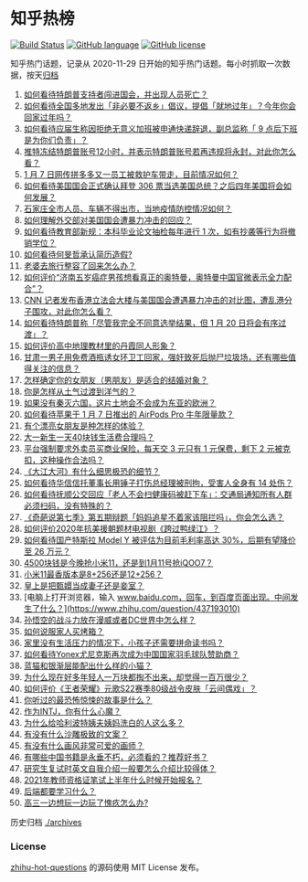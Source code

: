 # 知乎热榜
[![Build Status](https://github.com/ToWeLong/zhihu-hot-questions/workflows/CI/badge.svg)](https://github.com/ToWeLong/zhihu-hot-questions/actions)
[![GitHub language](https://img.shields.io/badge/language-golang-orange.svg)](https://golang.org/)
[![GitHub license](https://img.shields.io/github/license/ToWeLong/zhihu-hot-questions)](https://github.com/ToWeLong/zhihu-hot-questions/blob/main/LICENSE)

知乎热门话题，记录从 2020-11-29 日开始的知乎热门话题。每小时抓取一次数据，按天[归档](./archives)

<!-- BEGIN -->

1. [如何看待特朗普支持者闯进国会，并出现人员死亡？](https://www.zhihu.com/question/438235275)
1. [如何看待全国多地发出「非必要不返乡」倡议，提倡「就地过年」？今年你会回家过年吗？](https://www.zhihu.com/question/437957211)
1. [如何看待应届生称因拒绝无意义加班被申通快递辞退，副总监称「 9 点后下班是为你们负责」？](https://www.zhihu.com/question/438245792)
1. [推特冻结特朗普账号12小时，并表示特朗普账号若再违规将永封，对此你怎么看？](https://www.zhihu.com/question/438241069)
1. [1 月 7 日网传拼多多又一员工被救护车带走，目前情况如何？](https://www.zhihu.com/question/438304813)
1. [如何看待美国国会正式确认拜登 306 票当选美国总统？之后四年美国将会如何发展？](https://www.zhihu.com/question/438308570)
1. [石家庄全市人员、车辆不得出市，当地疫情防控情况如何？](https://www.zhihu.com/question/438325810)
1. [如何理解外交部对美国国会遭暴力冲击的回应？](https://www.zhihu.com/question/438302206)
1. [如何看待教育部新规：本科毕业论文抽检每年进行 1 次，如有抄袭等行为将撤销学位？](https://www.zhihu.com/question/438272717)
1. [如何看待何旻哲承认简历造假?](https://www.zhihu.com/question/438195956)
1. [老婆去旅行整容了回来怎么办？](https://www.zhihu.com/question/435659290)
1. [如何评价“济南五岁癌症男孩想看真正的奥特曼，奥特曼中国官微表示全力配合”？](https://www.zhihu.com/question/438060704)
1. [CNN 记者发布香港立法会大楼与美国国会遭遇暴力冲击的对比图，遭乱港分子围攻，对此你怎么看？](https://www.zhihu.com/question/438323998)
1. [如何看待特朗普称「尽管我完全不同意选举结果，但 1 月 20 日将会有序过渡」？](https://www.zhihu.com/question/438312489)
1. [如何评价高中地理教材里的丹霞同人形象？](https://www.zhihu.com/question/434559342)
1. [甘肃一男子用免费酒瓶诱女环卫工回家，强奸致死后抛尸垃圾场，还有哪些值得关注的信息？](https://www.zhihu.com/question/438249164)
1. [怎样确定你的女朋友（男朋友）是适合的结婚对象？](https://www.zhihu.com/question/21778422)
1. [你是怎样从土气过渡到洋气的？](https://www.zhihu.com/question/267705489)
1. [如果没有秦灭六国，这片土地会不会成为东亚的欧洲？](https://www.zhihu.com/question/437059587)
1. [如何看待苹果于 1 月 7 日推出的 AirPods Pro 牛年限量款？](https://www.zhihu.com/question/438241388)
1. [有个漂亮女朋友是种怎样的体验？](https://www.zhihu.com/question/28997505)
1. [大一新生一天40块钱生活费合理吗？](https://www.zhihu.com/question/434597872)
1. [平台强制要求外卖员买商业保险，每天交 3 元只有 1 元保费，剩下 2 元被克扣，这种操作合法吗？](https://www.zhihu.com/question/438288249)
1. [《大江大河》有什么细思极恐的细节？](https://www.zhihu.com/question/306141512)
1. [如何看待华信信托董事长用锤子打伤总经理被刑拘，受害人全身有 14 处伤？](https://www.zhihu.com/question/438348946)
1. [如何看待抚顺公交回应「老人不会扫健康码被赶下车」：交通局通知所有人群必须扫码，没有特殊的？](https://www.zhihu.com/question/438301199)
1. [《奇葩说第七季》第五期辩题「妈妈追星不着家该阻拦吗」，你会怎么选？](https://www.zhihu.com/question/438338849)
1. [如何评价2020年抗美援朝题材电视剧《跨过鸭绿江》？](https://www.zhihu.com/question/436744258)
1. [如何看待国产特斯拉 Model Y 被评估为目前毛利率高达 30%，后期有望降价至 26 万元？](https://www.zhihu.com/question/438261102)
1. [4500块钱是今晚抢小米11，还是到1月11号抢iQOO7？](https://www.zhihu.com/question/437330071)
1. [小米11最香版本是8+256还是12+256？](https://www.zhihu.com/question/436922063)
1. [皇上是把甄嬛当成妻子还是妾室？](https://www.zhihu.com/question/437770286)
1. [电脑上打开浏览器，输入 www.baidu.com，回车，到百度页面出现。中间发生了什么？](https://www.zhihu.com/question/437193010)
1. [孙悟空的战斗力放在漫威或者DC世界中怎么样？](https://www.zhihu.com/question/277161457)
1. [如何说服家人买烤箱？](https://www.zhihu.com/question/29666862)
1. [家里没有生活压力的情况下，小孩子还需要拼命读书吗？](https://www.zhihu.com/question/437456574)
1. [如何看待Yonex尤尼克斯再次成为中国国家羽毛球队赞助商？](https://www.zhihu.com/question/438110598)
1. [蓝猫和银渐层能配出什么样的小猫？](https://www.zhihu.com/question/300875848)
1. [为什么现在好多年轻人一万块都掏不出来，却觉得一百万很少？](https://www.zhihu.com/question/433621605)
1. [如何评价《王者荣耀》元歌S22赛季80级战令皮肤「云间偶戏」？](https://www.zhihu.com/question/438205184)
1. [你听过的最恐怖惊悚的故事是什么？](https://www.zhihu.com/question/431630171)
1. [作为INTJ，你有什么心魔？](https://www.zhihu.com/question/437768284)
1. [为什么给哈利波特姨夫姨妈洗白的人这么多？](https://www.zhihu.com/question/390424837)
1. [有没有什么沙雕极致的文案？](https://www.zhihu.com/question/436044445)
1. [有没有什么画风非常可爱的画师？](https://www.zhihu.com/question/279867023)
1. [有哪些中国书籍是永垂不朽，必须看的？推荐好书？](https://www.zhihu.com/question/431135878)
1. [研究生复试时英文自我介绍一般要怎么介绍比较得体？](https://www.zhihu.com/question/20106734)
1. [2021年教师资格证笔试上半年什么时候开始报名？](https://www.zhihu.com/question/435186002)
1. [后端都要学习什么？](https://www.zhihu.com/question/24952874)
1. [高三一边想玩一边玩了愧疚怎么办?](https://www.zhihu.com/question/437041840)

<!-- END -->

历史归档 [./archives](./archives)


### License
[zhihu-hot-questions](https://github.com/towelong/zhihu-hot-questions) 的源码使用 MIT License 发布。